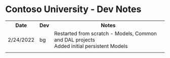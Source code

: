 # Contoso University - Dev Notes

<table>
    <tr>
        <th>Date</th><th>Dev</th>
		<th>Notes</th>
    </tr>
    <tr>
        <td>2/24/2022</td><td>bg</td>
		<td>
            Restarted from scratch - Models, Common and DAL projects<br/>
            Added initial persistent Models<br/>
		</td>
    </tr>
    <tr>
        <td></td><td></td>
		<td>
		</td>
    </tr>
</table>
